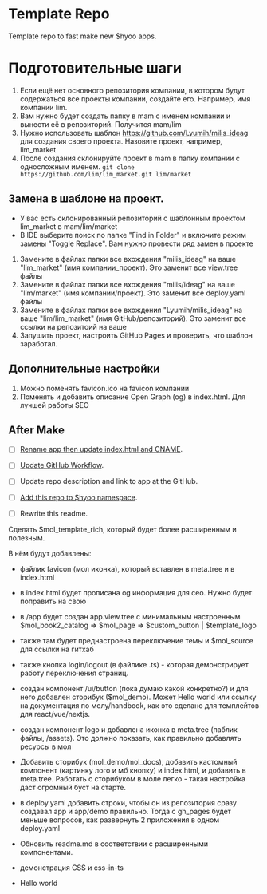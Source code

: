 # Template Repo

Template repo to fast make new $hyoo apps.

# Подготовительные шаги
1. Если ещё нет основного репозитория компании, в котором будут содержаться все проекты компании, создайте его. Например, имя компании lim.
2. Вам нужно будет создать папку в mam с именем компании и вынести её в репозиторий. Получится mam/lim
3. Нужно использовать шаблон https://github.com/Lyumih/milis_ideag для создания своего проекта. Назовите проект, например, lim_market
4. После создания склонируйте проект в mam в папку компании с односложным именем. `git clone https://github.com/lim/lim_market.git lim/market`

## Замена в шаблоне на проект.
- У вас есть склонированный репозиторий с шаблонным проектом lim_market в mam/lim/market
- В IDE выберите поиск по папке "Find in Folder" и включите режим замены "Toggle Replace". Вам нужно провести ряд замен в проекте
1. Замените в файлах папки все вхождения "milis_ideag" на ваше "lim_market" (имя компании_проект). Это заменит все view.tree файлы
2. Замените в файлах папки все вхождения "milis/ideag" на ваше "lim/market" (имя компании/проект). Это заменит все deploy.yaml файлы
3. Замените в файлах папки все вхождения "Lyumih/milis_ideag" на ваше "lim/lim_market" (имя GitHub/репозиторий). Это заменит все ссылки на репозитоий на ваше
4. Запушить проект, настроить GitHub Pages и проверить, что шаблон заработал.

## Дополнительные настройки
1. Можно поменять favicon.ico на favicon компании
2. Поменять и добавить описание Open Graph (og) в index.html. Для лучшей работы SEO

## After Make

- [ ] [Rename app then update index.html and CNAME](./app).
- [ ] [Update GitHub Workflow](.github/workflows).
- [ ] Update repo description and link to app at the GitHub.
- [ ] [Add this repo to $hyoo namespace](https://github.com/hyoo-ru/mam_hyoo/blob/master/hyoo.meta.tree).
- [ ] Rewrite this readme.



Сделать $mol_template_rich, который будет более расширенным и полезным. 

В нём будут добавлены: 
- файлик favicon (мол иконка), который вставлен в meta.tree и в index.html
- в index.html будет прописана og информация для сео. Нужно будет поправить на свою

- в /app будет создан app.view.tree с минимальным настроенным $mol_book2_catalog => $mol_page => $custom_button | $template_logo
- также там будет преднастроена переключение темы и $mol_source для ссылки на гитхаб
- также кнопка login/logout (в файлике .ts) - которая демонстрирует работу переключения страниц.

- создан компонент /ui/button (пока думаю какой конкретно?) и для него добавлен сторибук ($mol_demo). Может Hello world или ссылку на документация по молу/handbook, как это сделано для темплейтов для react/vue/nextjs.

- создан компонент logo и добавлена иконка в meta.tree (паблик файлы, /assets). Это должно показать, как правильно добавлять ресурсы в мол

- Добавить сторибук (mol_demo/mol_docs), добавить кастомный компонент (картинку лого и мб кнопку) и index.html, и добавить в meta.tree. Работать с сторибуком в моле легко - такая настройка даст огромный буст на старте.

- в deploy.yaml добавить строки, чтобы он из репозитория сразу создавал app и app/demo правильно. Тогда с gh_pages будет меньше вопросов, как развернуть 2 приложения в одном deploy.yaml

- Обновить readme.md в соответствии с расширенными компонентами. 

- демонстрация CSS и css-in-ts
- Hello world
